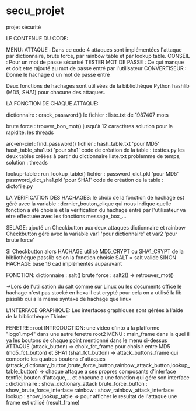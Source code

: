 # secu_projet
projet sécurité

LE CONTENUE DU CODE:

MENU:
     ATTAQUE : Dans ce code 4 attaques sont implémentées l'attaque par dictionnaire, brute force, par rainbow table et par lookup table.
     CONSEIL : Pour un mot de passe sécurisé
     TESTER MOT DE PASSE : Ce qui manque et doit etre rajouté au mot de passe entré par l'utilisateur
     CONVERTISEUR : Donne le hachage d'un mot de passe entré

Deux fonctions de hachages sont utilisées de la bibliothèque Python hashlib (MD5, SHA1) pour chacune des attaques.

LA FONCTION DE CHAQUE ATTAQUE:

   dictionnaire : crack_password()
                  le fichier : liste.txt de 1987407 mots

   brute force : trouver_bon_mot()
                 jusqu'à 12 caractères 
                 solution pour la rapidité: les threads 

   arc-en-ciel : find_password()
                 fichier : hash_table.txt 'pour MD5' hash_table_sha1.txt 'pour sha1' 
                 code de création de la table : testtes.py
                 les deux tables créées  à partir du dictionnaire liste.txt 
                 problemme de temps, solution : threads

   lookup-table : run_lookup_table()
                  fichier : password_dict.pkl 'pour MD5' password_dict_sha1.pkl 'pour SHA1'
                  code de création de la table : dictofile.py

LA VERIFICATION DES HACHAGES:
   le choix de la fonction de hachage est géré avec la variable : dernier_bouton_clique qui nous indique quelle fonction a été choisie 
   et la vérification du hachage entré par l'utilisateur va etre effectuée avec les fonctions message_box_...

SELAGE:
   ajouté un Checkbutton aux deux attaques dictionnaire et rainbow
   Checkbutton géré avec la variable var1 'pour dictionnaire' et var2 'pour brute force'

   SI Checkbutton alors 
       HACHAGE utilisé MD5_CRYPT ou SHA1_CRYPT de la bibliothèque passlib selon la fonction choisie
       SALT = salt valide 
   SINON HACHAGE base 16 cad implémentés auparavant 

   FONCTION:
   dictionnaire : salt()
   brute force : salt2() -> retrouver_mot()

   ->Lors de l'utilisation du salt comme sur Linux ou les documents office le hachage n'est pas stocké en hexa 
   il est crypté pour cela on a utilisé la lib passlib qui a la meme syntaxe de hachage que linux 

L'INTERFACE GRAPHIQUE:
   Les interfaces graphiques sont gérées à l'aide de la bibliothèque Tkinter

   FENETRE : root
   INTRODUCTION: une video d'into a la platforme "logo1.mp4" dans une autre fenetre root2
   MENU : main_frame dans la quel il ya les boutons de chaque point mentionné dans le menu si-dessus 
         ATTAQUE (attack_button) => choix_fct_frame pour choisir entre MD5 (md5_fct_button) et SHA1 (sha1_fct_button)
                                 => attack_buttons_frame qui comporte les quatres boutons d'attaques (attack_dictionary_button,brute_force_button,rainbow_attack_button,lookup_table_button) 
                                 => chaque attaque a ses propres composants d'interface textfiel,bouton d'attaque,...
                                    et chacune a une fonction qui gére son interface :
                                          dictionnaire : show_dictionary_attack
                                          brute_force_button : show_brute_force_interface
                                          rainbow : show_rainbow_attack_interface
                                          lookup : show_lookup_table
                                 => pour afficher le resultat de l'attaque une frame est utilisé (result_frame)
         

